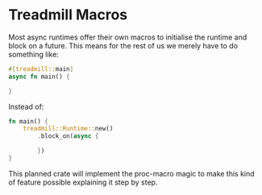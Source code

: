 # Treadmill Macros

Most async runtimes offer their own macros to initialise the runtime and block
on a future. This means for the rest of us we merely have to do something like:

```rust
#[treadmill::main]
async fn main() {

}
```

Instead of:

```rust
fn main() {
    treadmill::Runtime::new()
        .block_on(async {

        })
}
```

This planned crate will implement the proc-macro magic to make this kind
of feature possible explaining it step by step.
